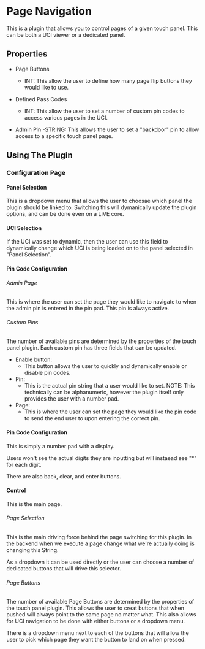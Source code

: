 # Page Navigation

This is a plugin that allows you to control pages of a given touch panel. This can be both a UCI viewer or a dedicated panel.

## Properties

  - Page Buttons
    - INT: This allow the user to define how many page flip buttons they would like to use. 

  - Defined Pass Codes
    - INT: This allow the user to set a number of custom pin codes to access various pages in the UCI.

  - Admin Pin
    -STRING: This allows the user to set a "backdoor" pin to allow access to a specific touch panel page. 

## Using The Plugin

### Configuration Page

#### Panel Selection

This is a dropdown menu that allows the user to choosae which panel the plugin should be linked to. Switching this will dymanically update the plugin options, and can be done even on a LIVE core.

#### UCI Selection

If the UCI was set to dynamic, then the user can use this field to dynamically change which UCI is being loaded on to the panel selected in "Panel Selection". 

#### Pin Code Configuration

###### Admin Page

This is where the user can set the page they would like to navigate to when the admin pin is entered in the pin pad. This pin is always active. 

###### Custom Pins

The number of available pins are determined by the properties of the touch panel plugin. Each custom pin has three fields that can be updated. 

  - Enable button:
    - This button allows the user to quickly and dynamically enable or disable pin codes. 
  - Pin:
    - This is the actual pin string that a user would like to set. NOTE: This technically can be alphanumeric, however the plugin itself only provides the user with a number pad.
  - Page:
    - This is where the user can set the page they would like the pin code to send the end user to upon entering the correct pin.

#### Pin Code Configuration

This is simply a number pad with a display. 

Users won't see the actual digits they are inputting but will instaead see "*" for each digit. 

There are also back, clear, and enter buttons. 

#### Control

This is the main page.

###### Page Selection

This is the main driving force behind the page switching for this plugin. In the backend when we execute a page change what we're actually doing is changing this String. 

As a dropdown it can be used directly or the user can choose a number of dedicated buttons that will drive this selector. 

###### Page Buttons

The number of available Page Buttons are determined by the properties of the touch panel plugin. This allows the user to creat buttons that when pushed will always point to the same page no matter what. This also allows for UCI navigation to be done with either buttons or a dropdown menu. 

There is a dropdown menu next to each of the buttons that will allow the user to pick which page they want the button to land on when pressed. 
